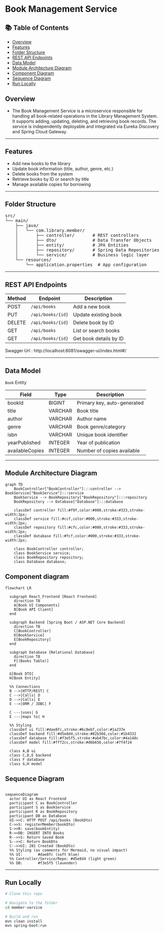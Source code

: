 # Book Management Service

## 📚 Table of Contents
- [Overview](#overview)
- [Features](#features)
- [Folder Structure](#folder-structure)
- [REST API Endpoints](#rest-api-endpoints)
- [Data Model](#data-model)
- [Module Architecture Diagram](#module-architecture-diagram)
- [Component Diagram](#component-diagram)
- [Sequence Diagram](#sequence-diagram)
- [Run Locally](#run-locally)

## Overview

- The Book Management Service is a microservice responsible for handling all book-related operations in the Library Management System. It supports adding, updating, deleting, and retrieving book records. The service is independently deployable and integrated via Eureka Discovery and Spring Cloud Gateway.

---

## Features
- Add new books to the library
- Update book information (title, author, genre, etc.)
- Delete books from the system
- Retrieve books by ID or search by title
- Manage available copies for borrowing
---
## Folder Structure
<pre>
src/
└── main/
    ├── java/
    │   └── com.library.member/
    │       ├── controller/       # REST controllers
    │       ├── dto/              # Data Transfer Objects
    │       ├── entity/           # JPA Entities
    │       ├── repository/       # Spring Data Repositories
    │       └── service/          # Business logic layer
    └── resources/
        └── application.properties  # App configuration
</pre>
---
##  REST API Endpoints

| Method | Endpoint           | Description                |
|--------|--------------------|----------------------------|
| POST   | `/api/books`       | Add a new book             |
| PUT    | `/api/books/{id}`  | Update existing book       |
| DELETE | `/api/books/{id}`  | Delete book by ID          |
| GET    | `/api/books`       | List or search books       |
| GET    | `/api/books/{id}`  | Get book details by ID     |

Swagger Url : http://localhost:8081/swagger-ui/index.html#/

---
## Data Model
 `Book` Entity

| Field            | Type     | Description                    |
|------------------|----------|--------------------------------|
| bookId           | BIGINT   | Primary key, auto-generated    |
| title            | VARCHAR  | Book title                     |
| author           | VARCHAR  | Author name                    |
| genre            | VARCHAR  | Book genre/category            |
| isbn             | VARCHAR  | Unique book identifier         |
| yearPublished    | INTEGER  | Year of publication            |
| availableCopies  | INTEGER  | Number of copies available     |

---

## Module Architecture Diagram
```mermaid
graph TD
    BookController["BookController"]:::controller --> BookService["BookService"]:::service
    BookService --> BookRepository["BookRepository"]:::repository
    BookRepository --> Database["Database"]:::database

    classDef controller fill:#f9f,color:#000,stroke:#333,stroke-width:2px;
    classDef service fill:#ccf,color:#000,stroke:#333,stroke-width:2px;
    classDef repository fill:#cfc,color:#000,stroke:#333,stroke-width:2px;
    classDef database fill:#fcf,color:#000,stroke:#333,stroke-width:2px;

    class BookController controller;
    class BookService service;
    class BookRepository repository;
    class Database database;
```
## Component diagram

```mermaid
flowchart LR
 
  subgraph React_Frontend [React Frontend]
    direction TB
    A[Book UI Components]
    B[Book API Client]
  end
 
  subgraph Backend [Spring Boot / ASP.NET Core Backend]
    direction TB
    C[BookController]
    D[BookService]
    E[BookRepository]
  end
 
  subgraph Database [Relational Database]
    direction TB
    F[(Books Table)]
  end
 
  G[Book DTO]
  H[Book Entity]
 
  %% Connections
  B -->|HTTP/REST| C
  C -->|Calls| D
  D -->|Calls| E
  E -->|ORM / JDBC| F
 
  C ---|uses| G
  E ---|maps to| H
 
  %% Styling
  classDef ui fill:#dae8fc,stroke:#6c8ebf,color:#1a237e
  classDef backend fill:#d5e8d4,stroke:#82b366,color:#1b4332
  classDef database fill:#f3e5f5,stroke:#ab47bc,color:#4a148c
  classDef model fill:#fff2cc,stroke:#d6b656,color:#7f4f24
 
  class A,B ui
  class C,D,E backend
  class F database
  class G,H model
```
## Sequence Diagram
```mermaid

sequenceDiagram
  actor UI as React Frontend
  participant C as BookController
  participant S as BookService
  participant R as BookRepository
  participant DB as Database
  UI->>C: HTTP POST /api/books (BookDto)
  C->>S: registerMember(bookDto)
  S->>R: save(bookEntity)
  R->>DB: INSERT INTO Books
  R-->>S: Return Saved Book
  S-->>C: Return BookDto
  C-->>UI: 201 Created (BookDto)
  %% Styling (as comments for Mermaid, no visual impact)
  %% UI:       #dae8fc (soft blue)
  %% Controller/Service/Repo: #d5e8d4 (light green)
  %% DB:       #f3e5f5 (lavender)
```
---
##  Run Locally
 
```bash
# Clone this repo
 
# Navigate to the folder
cd member-service
 
# Build and run
mvn clean install
mvn spring-boot:run
